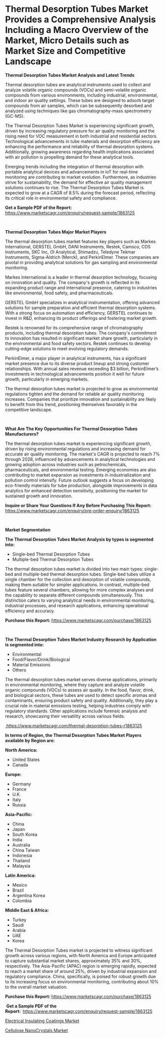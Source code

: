 <p><h1>Thermal Desorption Tubes Market Provides a Comprehensive Analysis Including a Macro Overview of the Market, Micro Details such as Market Size and Competitive Landscape</h1></p><p><strong>Thermal Desorption Tubes Market Analysis and Latest Trends</strong></p>
<p><p>Thermal desorption tubes are analytical instruments used to collect and analyze volatile organic compounds (VOCs) and semi-volatile organic compounds from various environments, including industrial, environmental, and indoor air quality settings. These tubes are designed to adsorb target compounds from air samples, which can be subsequently desorbed and analyzed using techniques like gas chromatography-mass spectrometry (GC-MS).</p><p>The Thermal Desorption Tubes Market is experiencing significant growth, driven by increasing regulatory pressure for air quality monitoring and the rising need for VOC measurement in both industrial and residential sectors. Technological advancements in tube materials and desorption efficiency are enhancing the performance and reliability of thermal desorption systems. Additionally, growing awareness regarding health implications associated with air pollution is propelling demand for these analytical tools.</p><p>Emerging trends including the integration of thermal desorption with portable analytical devices and advancements in IoT for real-time monitoring are contributing to market evolution. Furthermore, as industries strive for sustainability, the demand for effective air quality management solutions continues to rise. The Thermal Desorption Tubes Market is expected to grow at a CAGR of 8.5% during the forecast period, reflecting its critical role in environmental safety and compliance.</p></p>
<p><strong>Get a Sample PDF of the Report:&nbsp;</strong> <a href="https://www.marketscagr.com/enquiry/request-sample/1863125?utm_campaign=2106&utm_medium=2&utm_source=Github&utm_content=ia&utm_term=01042025&utm_id=thermal-desorption-tubes">https://www.marketscagr.com/enquiry/request-sample/1863125</a></p>
<p>&nbsp;</p>
<p><strong>Thermal Desorption Tubes Major Market Players</strong></p>
<p><p>The thermal desorption tubes market features key players such as Markes International, GERSTEL GmbH, DANI Instruments, Restek, Camsco, CDS Instruments, SKC Inc, OI Analytical, Shimadzu, Teledyne Tekmar Instruments, Sigma-Aldrich (Merck), and PerkinElmer. These companies are pivotal in providing analytical solutions for gas sampling and environmental monitoring.</p><p>Markes International is a leader in thermal desorption technology, focusing on innovation and quality. The company's growth is reflected in its expanding product range and international presence, catering to industries like environmental, food safety, and pharmaceuticals.</p><p>GERSTEL GmbH specializes in analytical instrumentation, offering advanced solutions for sample preparation and efficient thermal desorption systems. With a strong focus on automation and efficiency, GERSTEL continues to invest in R&D, enhancing its product offerings and fostering market growth.</p><p>Restek is renowned for its comprehensive range of chromatography products, including thermal desorption tubes. The company's commitment to innovation has resulted in significant market share growth, particularly in the environmental and food safety sectors. Restek continues to develop cutting-edge solutions to meet evolving regulatory demands.</p><p>PerkinElmer, a major player in analytical instruments, has a significant market presence due to its diverse product lineup and strong customer relationships. With annual sales revenue exceeding $3 billion, PerkinElmer’s investments in technological advancements position it well for future growth, particularly in emerging markets.</p><p>The thermal desorption tubes market is projected to grow as environmental regulations tighten and the demand for reliable air quality monitoring increases. Companies that prioritize innovation and sustainability are likely to benefit from this trend, positioning themselves favorably in the competitive landscape.</p></p>
<p>&nbsp;</p>
<p><strong>What Are The Key Opportunities For Thermal Desorption Tubes Manufacturers?</strong></p>
<p><p>The thermal desorption tubes market is experiencing significant growth, driven by rising environmental regulations and increasing demand for accurate air quality monitoring. The market's CAGR is projected to reach 7% through 2028, influenced by advancements in analytical technologies and growing adoption across industries such as petrochemicals, pharmaceuticals, and environmental testing. Emerging economies are also contributing to market expansion as investments in industrialization and pollution control intensify. Future outlook suggests a focus on developing eco-friendly materials for tube production, alongside improvements in data analytics for enhanced detection sensitivity, positioning the market for sustained growth and innovation.</p></p>
<p><strong>Inquire or Share Your Questions If Any Before Purchasing This Report:</strong> <a href="https://www.marketscagr.com/enquiry/pre-order-enquiry/1863125?utm_campaign=2106&utm_medium=2&utm_source=Github&utm_content=ia&utm_term=01042025&utm_id=thermal-desorption-tubes">https://www.marketscagr.com/enquiry/pre-order-enquiry/1863125</a></p>
<p>&nbsp;</p>
<p><strong>Market Segmentation</strong></p>
<p><strong>The Thermal Desorption Tubes Market Analysis by types is segmented into:</strong></p>
<p><ul><li>Single-bed Thermal Desorption Tubes</li><li>Multiple-bed Thermal Desorption Tubes</li></ul></p>
<p><p>The thermal desorption tubes market is divided into two main types: single-bed and multiple-bed thermal desorption tubes. Single-bed tubes utilize a single chamber for the collection and desorption of volatile compounds, making them suitable for simpler applications. In contrast, multiple-bed tubes feature several chambers, allowing for more complex analyses and the capability to separate different compounds simultaneously. This distinction caters to varying analytical needs in environmental monitoring, industrial processes, and research applications, enhancing operational efficiency and accuracy.</p></p>
<p><strong>Purchase this Report:&nbsp;</strong><a href="https://www.marketscagr.com/purchase/1863125?utm_campaign=2106&utm_medium=2&utm_source=Github&utm_content=ia&utm_term=01042025&utm_id=thermal-desorption-tubes">https://www.marketscagr.com/purchase/1863125</a></p>
<p>&nbsp;</p>
<p><strong>The Thermal Desorption Tubes Market Industry Research by Application is segmented into:</strong></p>
<p><ul><li>Environmental</li><li>Food/Flavor/Drink/Biological</li><li>Material Emissions</li><li>Others</li></ul></p>
<p><p>The thermal desorption tubes market serves diverse applications, primarily in environmental monitoring, where they capture and analyze volatile organic compounds (VOCs) to assess air quality. In the food, flavor, drink, and biological sectors, these tubes are used to detect specific aromas and contaminants, ensuring product safety and quality. Additionally, they play a crucial role in material emissions testing, helping industries comply with regulatory standards. Other applications include forensic analysis and research, showcasing their versatility across various fields.</p></p>
<p><a href="https://www.marketscagr.com/thermal-desorption-tubes-r1863125?utm_campaign=2106&utm_medium=2&utm_source=Github&utm_content=ia&utm_term=01042025&utm_id=thermal-desorption-tubes">&nbsp;https://www.marketscagr.com/thermal-desorption-tubes-r1863125</a></p>
<p><strong>In terms of Region, the Thermal Desorption Tubes Market Players available by Region are:</strong></p>
<p>
    <p> <strong> North America: </strong>
        <ul>
            <li>United States</li>
            <li>Canada</li>
        </ul>
        </p> 
    <p> <strong> Europe: </strong>
        <ul>
            <li>Germany</li>
            <li>France</li>
            <li>U.K.</li>
            <li>Italy</li>
            <li>Russia</li>
        </ul>
        </p> 
    <p> <strong> Asia-Pacific: </strong>
        <ul>
            <li>China</li>
            <li>Japan</li>
            <li>South Korea</li>
            <li>India</li>
            <li>Australia</li>
            <li>China Taiwan</li>
            <li>Indonesia</li>
            <li>Thailand</li>
            <li>Malaysia</li>
        </ul>
        </p> 
    <p> <strong> Latin America: </strong>
        <ul>
            <li>Mexico</li>
            <li>Brazil</li>
            <li>Argentina Korea</li>
            <li>Colombia</li>
        </ul>
        </p> 
    <p> <strong> Middle East & Africa: </strong>
        <ul>
            <li>Turkey</li>
            <li>Saudi</li>
            <li>Arabia</li>
            <li>UAE</li>
            <li>Korea</li>
        </ul>
    </p>
    </p>
<p><p>The Thermal Desorption Tubes market is projected to witness significant growth across various regions, with North America and Europe anticipated to capture substantial market shares, approximately 35% and 30%, respectively. The Asia-Pacific (APAC) region is emerging rapidly, expected to reach a market share of around 25%, driven by industrial expansion and regulatory compliance. China, specifically, is poised for robust growth due to its increasing focus on environmental monitoring, contributing about 10% to the overall market valuation.</p></p>
<p><strong>Purchase this Report: </strong><a href="https://www.marketscagr.com/purchase/1863125?utm_campaign=2106&utm_medium=2&utm_source=Github&utm_content=ia&utm_term=01042025&utm_id=thermal-desorption-tubes">https://www.marketscagr.com/purchase/1863125</a></p>
<p>&nbsp;<strong>Get a Sample PDF of the Report:&nbsp;&nbsp;</strong><a href="https://www.marketscagr.com/enquiry/request-sample/1863125?utm_campaign=2106&utm_medium=2&utm_source=Github&utm_content=ia&utm_term=01042025&utm_id=thermal-desorption-tubes">https://www.marketscagr.com/enquiry/request-sample/1863125</a></p>
<p><strong></strong></p>
<p><p><a href="https://github.com/JosephineMcguire65/Market-Research-Report-List-2/blob/main/electrical-insulating-coatings-market.md?utm_campaign=2106&utm_medium=2&utm_source=Github&utm_content=ia&utm_term=01042025&utm_id=thermal-desorption-tubes">Electrical Insulating Coatings Market</a></p><p><a href="https://github.com/YashRP12/Market-Research-Report-List-7/blob/main/cellulose-nanocrystals-market.md?utm_campaign=2106&utm_medium=2&utm_source=Github&utm_content=ia&utm_term=01042025&utm_id=thermal-desorption-tubes">Cellulose NanoCrystals Market</a></p></p>